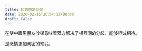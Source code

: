 ```yaml
---
title: 和男朋友吵架
date: 2020-02-15T20:54:12+08:00
draft: false
---
```


在梦中跟男朋友吵架意味着双方解决了相互间的分歧，能够坦诚相待。

是感情更加亲密的预兆。

